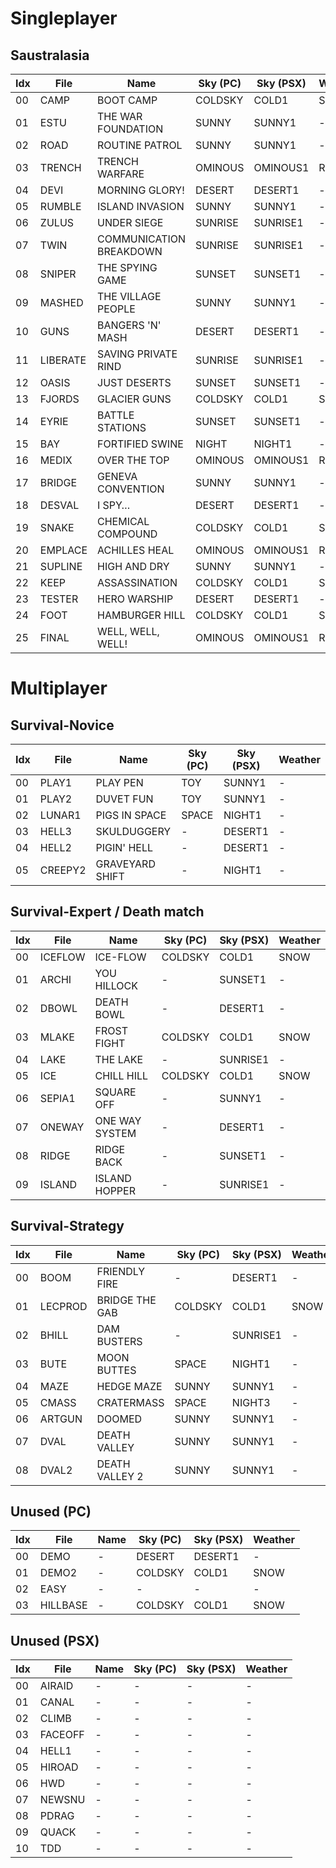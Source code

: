 # Singleplayer 
## Saustralasia
| Idx | File     | Name                    | Sky (PC) | Sky (PSX) | Weather
| --- | ----     | ----------------------- | -------- | --------- | -------
| 00  | CAMP     | BOOT CAMP               | COLDSKY  | COLD1     | SNOW
| 01  | ESTU     | THE WAR FOUNDATION      | SUNNY    | SUNNY1    | -
| 02  | ROAD     | ROUTINE PATROL          | SUNNY    | SUNNY1    | -
| 03  | TRENCH   | TRENCH WARFARE          | OMINOUS  | OMINOUS1  | RAIN
| 04  | DEVI     | MORNING GLORY!          | DESERT   | DESERT1   | -
| 05  | RUMBLE   | ISLAND INVASION         | SUNNY    | SUNNY1    | -
| 06  | ZULUS    | UNDER SIEGE             | SUNRISE  | SUNRISE1  | -
| 07  | TWIN     | COMMUNICATION BREAKDOWN | SUNRISE  | SUNRISE1  | -
| 08  | SNIPER   | THE SPYING GAME         | SUNSET   | SUNSET1   | -
| 09  | MASHED   | THE VILLAGE PEOPLE      | SUNNY    | SUNNY1    | -
| 10  | GUNS     | BANGERS 'N' MASH        | DESERT   | DESERT1   | -
| 11  | LIBERATE | SAVING PRIVATE RIND     | SUNRISE  | SUNRISE1  | -
| 12  | OASIS    | JUST DESERTS            | SUNSET   | SUNSET1   | -
| 13  | FJORDS   | GLACIER GUNS            | COLDSKY  | COLD1     | SNOW
| 14  | EYRIE    | BATTLE STATIONS         | SUNSET   | SUNSET1   | -
| 15  | BAY      | FORTIFIED SWINE         | NIGHT    | NIGHT1    | -
| 16  | MEDIX    | OVER THE TOP            | OMINOUS  | OMINOUS1  | RAIN
| 17  | BRIDGE   | GENEVA CONVENTION       | SUNNY    | SUNNY1    | -
| 18  | DESVAL   | I SPY…                  | DESERT   | DESERT1   | -
| 19  | SNAKE    | CHEMICAL COMPOUND       | COLDSKY  | COLD1     | SNOW
| 20  | EMPLACE  | ACHILLES HEAL           | OMINOUS  | OMINOUS1  | RAIN
| 21  | SUPLINE  | HIGH AND DRY            | SUNNY    | SUNNY1    | -
| 22  | KEEP     | ASSASSINATION           | COLDSKY  | COLD1     | SNOW
| 23  | TESTER   | HERO WARSHIP            | DESERT   | DESERT1   | -
| 24  | FOOT     | HAMBURGER HILL          | COLDSKY  | COLD1     | SNOW
| 25  | FINAL    | WELL, WELL, WELL!       | OMINOUS  | OMINOUS1  | RAIN


# Multiplayer
## Survival-Novice
| Idx | File     | Name                    | Sky (PC) | Sky (PSX) | Weather
| --- | -------- | ----------------------- | -------- | --------- | -------         
| 00  | PLAY1    | PLAY PEN                | TOY      | SUNNY1    | -
| 01  | PLAY2    | DUVET FUN               | TOY      | SUNNY1    | -
| 02  | LUNAR1   | PIGS IN SPACE           | SPACE    | NIGHT1    | -
| 03  | HELL3    | SKULDUGGERY             | -        | DESERT1   | -
| 04  | HELL2    | PIGIN' HELL             | -        | DESERT1   | -
| 05  | CREEPY2  | GRAVEYARD SHIFT         | -        | NIGHT1    | -

## Survival-Expert / Death match
| Idx | File     | Name                    | Sky (PC) | Sky (PSX) | Weather
| --- | -------- | ----------------------- | -------- | --------- | -------   
| 00  | ICEFLOW  | ICE-FLOW                | COLDSKY  | COLD1     | SNOW
| 01  | ARCHI    | YOU HILLOCK             | -        | SUNSET1   | -
| 02  | DBOWL    | DEATH BOWL              | -        | DESERT1   | -
| 03  | MLAKE    | FROST FIGHT             | COLDSKY  | COLD1     | SNOW
| 04  | LAKE     | THE LAKE                | -        | SUNRISE1  | -
| 05  | ICE      | CHILL HILL              | COLDSKY  | COLD1     | SNOW
| 06  | SEPIA1   | SQUARE OFF              | -        | SUNNY1    | -
| 07  | ONEWAY   | ONE WAY SYSTEM          | -        | DESERT1   | -
| 08  | RIDGE    | RIDGE BACK              | -        | SUNSET1   | -
| 09  | ISLAND   | ISLAND HOPPER           | -        | SUNRISE1  | -

## Survival-Strategy
| Idx | File     | Name                    | Sky (PC) | Sky (PSX) | Weather
| --- | ----     | ----------------------- | -------- | --------- | -------   
| 00  | BOOM     | FRIENDLY FIRE           | -        | DESERT1   | -
| 01  | LECPROD  | BRIDGE THE GAB          | COLDSKY  | COLD1     | SNOW
| 02  | BHILL    | DAM BUSTERS             | -        | SUNRISE1  | -
| 03  | BUTE     | MOON BUTTES             | SPACE    | NIGHT1    | -
| 04  | MAZE     | HEDGE MAZE              | SUNNY    | SUNNY1    | -
| 05  | CMASS    | CRATERMASS              | SPACE    | NIGHT3    | -
| 06  | ARTGUN   | DOOMED                  | SUNNY    | SUNNY1    | -
| 07  | DVAL     | DEATH VALLEY            | SUNNY    | SUNNY1    | -
| 08  | DVAL2    | DEATH VALLEY 2          | SUNNY    | SUNNY1    | -

## Unused (PC)
| Idx | File     | Name                    | Sky (PC) | Sky (PSX) | Weather
| --- | ----     | ----------------------- | -------- | --------- | -------
| 00  | DEMO     | -                       | DESERT   | DESERT1   | -
| 01  | DEMO2    | -                       | COLDSKY  | COLD1     | SNOW
| 02  | EASY     | -                       | -        | -         | -
| 03  | HILLBASE | -                       | COLDSKY  | COLD1     | SNOW

## Unused (PSX)
| Idx | File     | Name                    | Sky (PC) | Sky (PSX) | Weather
| --- | ----     | ----------------------- | -------- | --------- | -------
| 00  | AIRAID   | -                       | -        | -         | -
| 01  | CANAL    | -                       | -        | -         | -
| 02  | CLIMB    | -                       | -        | -         | -
| 03  | FACEOFF  | -                       | -        | -         | -
| 04  | HELL1    | -                       | -        | -         | -
| 05  | HIROAD   | -                       | -        | -         | -
| 06  | HWD      | -                       | -        | -         | -
| 07  | NEWSNU   | -                       | -        | -         | -
| 08  | PDRAG    | -                       | -        | -         | -
| 09  | QUACK    | -                       | -        | -         | -
| 10  | TDD      | -                       | -        | -         | -